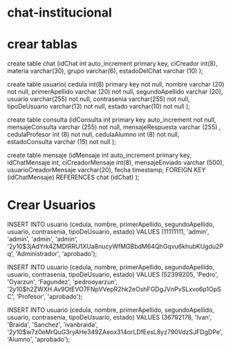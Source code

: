 # chat-institucional

# crear tablas

create table chat (idChat int auto_increment primary key, 
ciCreador int(8),
materia varchar(30),
grupo varchar(6),
estadoDelChat varchar (10)
);

create table usuario(
cedula int(8) primary key not null,
nombre varchar (20) not null,
primerApellido  varchar (20) not null, 
segundoApellido varchar (20), 
usuario varchar(255) not null, 
contrasenia varchar(255) not null, 
tipoDeUsuario varchar(13) not null, 
estado varchar(10) not null
);

create table consulta (idConsulta int primary key auto_increment not null,
mensajeConsulta varchar (255) not null,
mensajeRespuesta varchar (255) , 
cedulaProfesor int (8) not null, 
cedulaAlumno int (8) not null, 
estadoConsulta varchar (15) not null
);

create table mensaje (idMensaje int auto_increment primary key, 
idChatMensaje int,
ciCreadorMensaje int(8),
mensajeEnviado varchar (500),
usuarioCreadorMensaje varchar(20),
fecha timestamp,
FOREIGN KEY (idChatMensaje) REFERENCES chat (idChat)
);

# Crear Usuarios

INSERT INTO usuario (cedula, nombre, primerApellido, segundoApellido, usuario, contrasenia, tipoDeUsuario, estado) VALUES (11111111, 'admin', 'admin', 'admin', 'admin', '$2y$10$3jAdYrk4ZMDlRRU1XUa8nucyWfMGBbdM64QhGqvu6khubKUgdu2Pq',
'Administrador', 'aprobado');

INSERT INTO usuario (cedula, nombre, primerApellido, segundoApellido, usuario, contrasenia, tipoDeUsuario, estado) VALUES (52399205, 'Pedro', 'Oyarzun', 'Fagundez', 'pedrooyarzun', '$2y$10$h2ZWXH.Av9OtEVO7FNpVVepR2hk2eOshFGDgJVnPvSLxvo6p1OpSC',
'Profesor', 'aprobado');

INSERT INTO usuario (cedula, nombre, primerApellido, segundoApellido, usuario, contrasenia, tipoDeUsuario, estado) VALUES (36792178, 'Ivan', 'Braida', 'Sanchez', 'ivanbraida', '$2y$10$w7z0eMrQuG3ryAHe349ZAeox314orLDfEesL8yz790VdzSJFDgDPe',
'Alumno', 'aprobado');
